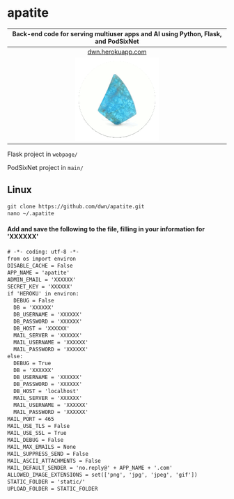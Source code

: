 # apatite
|Back-end code for serving multiuser apps and AI using Python, Flask, and PodSixNet|
|:---:|
|[dwn.herokuapp.com](http://dwn.herokuapp.com)|
|![](logo.gif)|

Flask project in `webpage/`

PodSixNet project in `main/`

## Linux

    git clone https://github.com/dwn/apatite.git
    nano ~/.apatite

#### Add and save the following to the file, filling in your information for 'XXXXXX'

    # -*- coding: utf-8 -*-
    from os import environ
    DISABLE_CACHE = False
    APP_NAME = 'apatite'
    ADMIN_EMAIL = 'XXXXXX'
    SECRET_KEY = 'XXXXXX'
    if 'HEROKU' in environ:
      DEBUG = False
      DB = 'XXXXXX'
      DB_USERNAME = 'XXXXXX'
      DB_PASSWORD = 'XXXXXX'
      DB_HOST = 'XXXXXX'
      MAIL_SERVER = 'XXXXXX'
      MAIL_USERNAME = 'XXXXXX'
      MAIL_PASSWORD = 'XXXXXX'
    else:
      DEBUG = True
      DB = 'XXXXXX'
      DB_USERNAME = 'XXXXXX'
      DB_PASSWORD = 'XXXXXX'
      DB_HOST = 'localhost'
      MAIL_SERVER = 'XXXXXX'
      MAIL_USERNAME = 'XXXXXX'
      MAIL_PASSWORD = 'XXXXXX'
    MAIL_PORT = 465
    MAIL_USE_TLS = False
    MAIL_USE_SSL = True
    MAIL_DEBUG = False
    MAIL_MAX_EMAILS = None
    MAIL_SUPPRESS_SEND = False
    MAIL_ASCII_ATTACHMENTS = False
    MAIL_DEFAULT_SENDER = 'no.reply@' + APP_NAME + '.com'
    ALLOWED_IMAGE_EXTENSIONS = set(['png', 'jpg', 'jpeg', 'gif'])
    STATIC_FOLDER = 'static/'
    UPLOAD_FOLDER = STATIC_FOLDER

